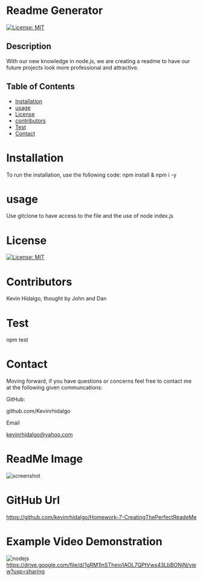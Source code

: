 # Readme Generator
  [![License: MIT](https://img.shields.io/badge/License-MIT-yellow.svg)](https://opensource.org/licenses/MIT)
  ## Description 
With our new knowledge in node.js, we are creating a readme to have our future projects look more professional and attractive.
  ## Table of Contents 

  * [Installation](#installation)
  * [usage](#usage)
  * [License](#license)
  * [contributors](#contributors)
  * [Test](#test)
  * [Contact](#contact)
  # Installation
  To run the installation, use the following code:
  npm install & npm i -y
  # usage
  Use gitclone to have access to the file and the use of node index.js
  # License
  [![License: MIT](https://img.shields.io/badge/License-MIT-yellow.svg)](https://opensource.org/licenses/MIT)
  
  # Contributors
  Kevin Hidalgo, thought by John and Dan
  # Test
  npm test
  # Contact
  Moving forward, if you have questions or concerns feel free to contact me at the following given communcations: 


  GitHub: 

  github.com/Kevinrhidalgo 

  Email 

  kevinrhidalgo@yahoo.com 

# ReadMe Image
![screenshot](https://user-images.githubusercontent.com/78196245/115098605-e83b1500-9efe-11eb-8ace-a013f0c89e94.jpg)


# GitHub Url
https://github.com/kevinrhidalgo/Homework-7-CreatingThePerfectReadeMe
# Example Video Demonstration
 ![nodejs](https://user-images.githubusercontent.com/78196245/115098562-ac07b480-9efe-11eb-91cb-1989fe428b93.gif)
 https://drive.google.com/file/d/1gRM1lnSTheio1AOL7QPtVws43LbBONjN/view?usp=sharing
  

  
